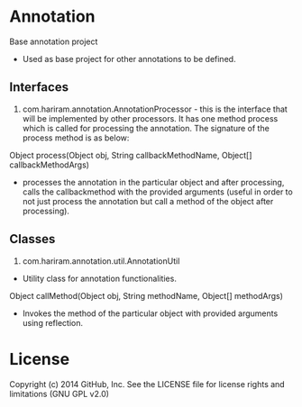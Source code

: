 Annotation
==========
Base annotation project

- Used as base project for other annotations to be defined.

Interfaces
----------
1. com.hariram.annotation.AnnotationProcessor - this is the interface that will be implemented by other processors. It has one method process which is called for processing the annotation. The signature of the process method is as below:
  
Object process(Object obj, String callbackMethodName, Object[] callbackMethodArgs)
 - processes the annotation in the particular object and after processing, calls the callbackmethod with the provided arguments (useful in order to not just process the annotation but call a method of the object after processing).
 
Classes
----------
1. com.hariram.annotation.util.AnnotationUtil
 - Utility class for annotation functionalities.

Object callMethod(Object obj, String methodName, Object[] methodArgs)
 - Invokes the method of the particular object with provided arguments using reflection.

License
==========
Copyright (c) 2014 GitHub, Inc. See the LICENSE file for license rights and limitations (GNU GPL v2.0)